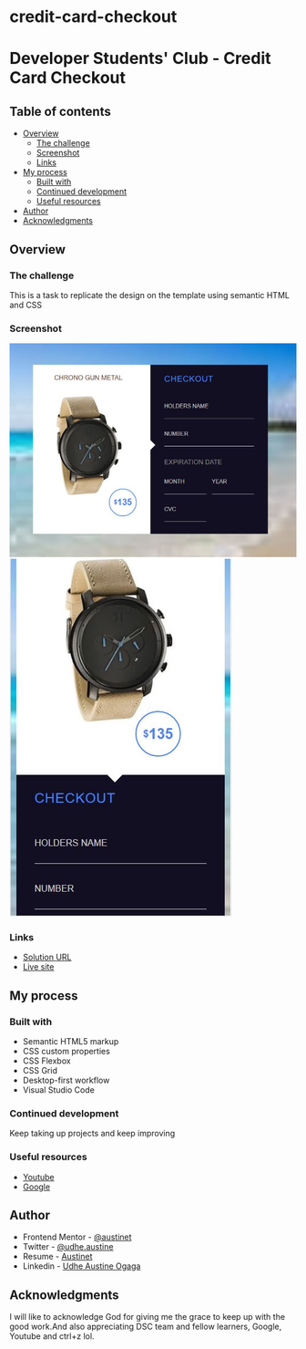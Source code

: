 # credit-card-checkout
# Developer Students' Club - Credit Card Checkout

## Table of contents

- [Overview](#overview)
  - [The challenge](#the-challenge)
  - [Screenshot](#screenshot)
  - [Links](#links)
- [My process](#my-process)
  - [Built with](#built-with)
  - [Continued development](#continued-development)
  - [Useful resources](#useful-resources)
- [Author](#author)
- [Acknowledgments](#acknowledgments)


## Overview

### The challenge

This is a task to replicate the design on the template using semantic HTML and CSS


### Screenshot

![Desktop](screenshot/screenshot-1.JPG)
![Mobile](screenshot/screenshot-2.JPG)


### Links

-  [ Solution URL ](https://github.com/Austinet/credit-card-checkout.git)
-  [Live site](https://Austinet.github.io/credit-card-checkout/)

## My process

### Built with

- Semantic HTML5 markup
- CSS custom properties
- CSS Flexbox
- CSS Grid
- Desktop-first workflow
- Visual Studio Code


### Continued development

Keep taking up projects and keep improving

### Useful resources

- [ Youtube](https://www.Youtube.com) 
- [Google  ](https://www.Google.com) 

## Author

- Frontend Mentor - [@austinet](https://www.frontendmentor.io/profile/austinet)
- Twitter - [@udhe.austine](https://www.twitter.com/udhe.austine)
- Resume - [Austinet](https://www.austinet.github.io/resume/)
- Linkedin - [Udhe Austine Ogaga](https://www.linkedin.com/in/udhe-austine-ogaga-25961820b)


## Acknowledgments

I will like to acknowledge God for giving me the grace to keep up with the good work.And also appreciating DSC team and fellow learners, Google, Youtube and ctrl+z lol.
